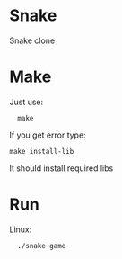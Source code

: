 # Snake
Snake clone
# Make
Just use:
```
  make
```  
If you get error type:
```
make install-lib
```
It should install required libs
# Run
Linux:
```
  ./snake-game
```
